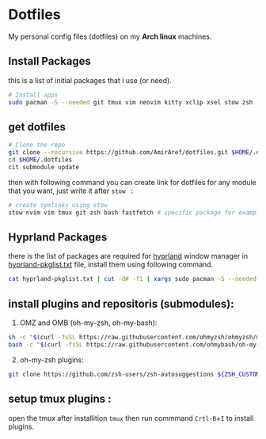# Dotfiles
My personal config files (dotfiles) on my **Arch linux** machines.


## Install Packages
this is a list of initial packages that i use (or need).
```bash
# Install apps
sudo pacman -S --needed git tmux vim neovim kitty xclip xsel stow zsh
```

## get dotfiles
```bash
# Clone the repo
git clone --recursive https://github.com/AmirAref/dotfiles.git $HOME/.dotfiles
cd $HOME/.dotfiles
cit submodule update 
```
then with following command you can create link for dotfiles for any module that you want, just write it after `stow ` :

```bash
# create symlinks using stow
stow nvim vim tmux git zsh bash fastfetch # specific package for example : nvim
```

## Hyprland Packages
there is the list of packages are required for [hyprland](https://hyprland.org) window manager in [hyprland-pkglist.txt](./hyprland-pkglist.txt) file, install them using following command.

```bash
cat hyprland-pkglist.txt | cut -d# -f1 | xargs sudo pacman -S --needed
```


## install plugins and repositoris (submodules):
<!-- 1. tpm (tmux-plugin-manager) : -->
<!-- ```bash -->
<!-- git clone https://github.com/tmux-plugins/tpm ~/.tmux/plugins/tpm -->
<!-- ``` -->
  


<!-- 1. Vundle : -->
<!-- ```bash -->
<!-- git clone https://github.com/VundleVim/Vundle.vim.git ~/.vim/bundle/Vundle.vim -->
<!-- ``` -->

<!-- 2. moc-themes :   -->
<!-- ```bash -->
<!-- git clone https://github.com/tmux-plugins/tpm ~/.moc/themes -->
<!-- ``` -->
  

1. OMZ and OMB (oh-my-zsh, oh-my-bash):
```bash
sh -c "$(curl -fsSL https://raw.githubusercontent.com/ohmyzsh/ohmyzsh/master/tools/install.sh)"
bash -c "$(curl -fsSL https://raw.githubusercontent.com/ohmybash/oh-my-bash/master/tools/install.sh)"
```

2. oh-my-zsh plugins:
```bash
git clone https://github.com/zsh-users/zsh-autosuggestions ${ZSH_CUSTOM:-~/.oh-my-zsh/custom}/plugins/zsh-autosuggestions
```

## setup tmux plugins :  
open the tmux after installition `tmux` then run commmand `Crtl-B`+`I` to install plugins.  

<!--
## setup vim plugins :  
run commmand below to install vim's plugins.  
```bash
nvim
```
-->
